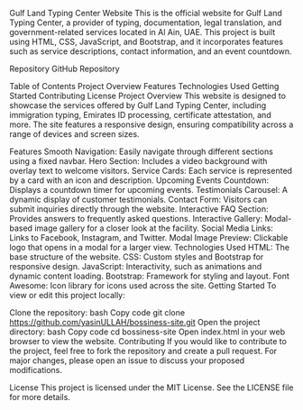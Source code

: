 Gulf Land Typing Center Website
This is the official website for Gulf Land Typing Center, a provider of typing, documentation, legal translation, and government-related services located in Al Ain, UAE. This project is built using HTML, CSS, JavaScript, and Bootstrap, and it incorporates features such as service descriptions, contact information, and an event countdown.

Repository
GitHub Repository

Table of Contents
Project Overview
Features
Technologies Used
Getting Started
Contributing
License
Project Overview
This website is designed to showcase the services offered by Gulf Land Typing Center, including immigration typing, Emirates ID processing, certificate attestation, and more. The site features a responsive design, ensuring compatibility across a range of devices and screen sizes.

Features
Smooth Navigation: Easily navigate through different sections using a fixed navbar.
Hero Section: Includes a video background with overlay text to welcome visitors.
Service Cards: Each service is represented by a card with an icon and description.
Upcoming Events Countdown: Displays a countdown timer for upcoming events.
Testimonials Carousel: A dynamic display of customer testimonials.
Contact Form: Visitors can submit inquiries directly through the website.
Interactive FAQ Section: Provides answers to frequently asked questions.
Interactive Gallery: Modal-based image gallery for a closer look at the facility.
Social Media Links: Links to Facebook, Instagram, and Twitter.
Modal Image Preview: Clickable logo that opens in a modal for a larger view.
Technologies Used
HTML: The base structure of the website.
CSS: Custom styles and Bootstrap for responsive design.
JavaScript: Interactivity, such as animations and dynamic content loading.
Bootstrap: Framework for styling and layout.
Font Awesome: Icon library for icons used across the site.
Getting Started
To view or edit this project locally:

Clone the repository:
bash
Copy code
git clone https://github.com/yasinULLAH/bossiness-site.git
Open the project directory:
bash
Copy code
cd bossiness-site
Open index.html in your web browser to view the website.
Contributing
If you would like to contribute to the project, feel free to fork the repository and create a pull request. For major changes, please open an issue to discuss your proposed modifications.

License
This project is licensed under the MIT License. See the LICENSE file for more details.
